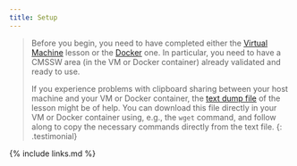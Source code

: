 ```yaml
---
title: Setup
---
```

> Before you begin, you need to have completed either the [Virtual Machine](https://cms-opendata-workshop.github.io/workshop-lesson-virtualmachine/) lesson or the [Docker](https://cms-opendata-workshop.github.io/workshop-lesson-docker/) one.  In particular, you need to have a CMSSW area (in the VM or Docker container) already validated and ready to use.
>
> If you experience problems with clipboard sharing between your host machine and your VM or Docker container, the [text dump file](files/lessonDump.txt) of the lesson might be of help. You can download this file directly in your VM or Docker container using, e.g., the `wget` command, and follow along to copy the necessary commands directly from the text file.
{: .testimonial}



{% include links.md %}
